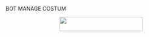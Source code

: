 BOT MANAGE COSTUM

<p align="center"><a href="https://dashboard.heroku.com/new?template=https://github.com/BionXP/ppk"> <img src="https://img.shields.io/badge/Deploy%20On%20Heroku-black?style=for-the-badge&logo=heroku" width="220" height="38.45"/></a></p>
